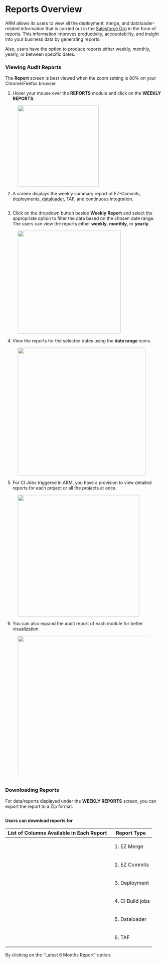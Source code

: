 # Reports Overview

ARM allows its users to view all the deployment, merge, and dataloader-related information that is carried out in the [Salesforce Org](arm-administration/registration/salesforce-org/) in the form of reports. This information improves productivity, accountability, and insight into your business data by generating reports.

Also, users have the option to produce reports either weekly, monthly, yearly, or between specific dates.

### Viewing Audit Reports <a href="#viewing-audit-reports" id="viewing-audit-reports"></a>

The **Report** screen is best viewed when the zoom setting is 80% on your Chrome/Firefox browser.

1. Hover your mouse over the **REPORTS** module and click on the **WEEKLY REPORTS**.

<figure><img src="../../.gitbook/assets/image (91).png" alt="" width="258"><figcaption></figcaption></figure>

2. A screen displays the weekly summary report of EZ-Commits, deployments,[ dataloader](https://www.autorabit.com/blog/9-ways-a-salesforce-data-loader-assists-compliance/), TAF, and continuous integration.

<figure><img src="../../.gitbook/assets/image (1) (1) (1) (1) (1) (1) (1) (1) (1) (1) (1) (1) (1) (1).png" alt=""><figcaption></figcaption></figure>

3. Click on the dropdown button beside **Weekly** **Report** and select the appropriate option to filter the data based on the chosen date range. The users can view the reports either **weekly**, **monthly,** or **yearly**.

<figure><img src="../../.gitbook/assets/image (2) (1) (1) (1) (1) (1) (1) (1).png" alt="" width="328"><figcaption></figcaption></figure>

4. View the reports for the selected dates using the **date range** icons.

<figure><img src="../../.gitbook/assets/image (3) (1) (1) (1) (1) (1) (1) (1).png" alt="" width="407"><figcaption></figcaption></figure>

5. For CI Jobs triggered in ARM, you have a provision to view detailed reports for each project or all the projects at once.

<figure><img src="../../.gitbook/assets/image (4) (1) (1) (1) (1) (1) (1).png" alt="" width="387"><figcaption></figcaption></figure>

6. You can also expand the audit report of each module for better visualization.

<figure><img src="../../.gitbook/assets/image (5) (1) (1) (1) (1) (1) (1).png" alt="" width="444"><figcaption></figcaption></figure>

<figure><img src="../../.gitbook/assets/image (6) (1) (1) (1) (1).png" alt=""><figcaption></figcaption></figure>

### Downloading Reports <a href="#downloading-reports" id="downloading-reports"></a>

For data/reports displayed under the **WEEKLY REPORTS** screen, you can export the report to a Zip format.

<figure><img src="../../.gitbook/assets/image (7) (1) (1) (1) (1).png" alt=""><figcaption></figcaption></figure>

**Users can download reports for**

| List of Columns Available in Each Report                                                                   | Report Type                                      |
| ---------------------------------------------------------------------------------------------------------- | ------------------------------------------------ |
| <img src="../../.gitbook/assets/b4a7e978-d7b0-4891-9b4d-314f4a6063ad.png" alt="" data-size="original">     | <p></p><ol><li>EZ Merge</li></ol>                |
| <img src="../../.gitbook/assets/8e3383cb-e3f4-46be-b05b-eacad1874323.png" alt="" data-size="original">     | <p></p><ol start="2"><li>EZ Commits</li></ol>    |
| <img src="../../.gitbook/assets/0661ab9e-ea99-4228-86da-dc5d82b8549e (1).png" alt="" data-size="original"> | <ol start="3"><li>Deployment</li></ol>           |
| <img src="../../.gitbook/assets/49d5f87d-7bfe-4e1d-8a00-5f5cd46dab09.png" alt="" data-size="original">     | <p></p><ol start="4"><li>CI Build jobs</li></ol> |
| <img src="../../.gitbook/assets/cb42631c-0af8-430b-9d77-a9e915c994ee (1).png" alt="" data-size="original"> | <ol start="5"><li>Dataloader</li></ol>           |
| <img src="../../.gitbook/assets/0ab365c0-50b3-45b3-8788-7c3005f2c0a0.png" alt="" data-size="original">     | <ol start="6"><li>TAF</li></ol>                  |

By clicking on the "Latest 6 Months Report" option.
